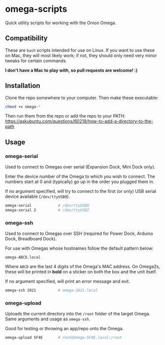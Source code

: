 # omega-scripts
Quick utility scripts for working with the Onion Omega.

## Compatibility

These are `bash` scripts intended for use on Linux. If you want to use these on Mac, they will most likely work; if not, they should only need very minor tweaks for certain commands.

**I don't have a Mac to play with, so pull requests are welcome! :)**

## Installation

Clone the repo somewhere to your computer. Then make these executable:

``` bash
chmod +x omega-*
```

Then run them from the repo or add the repo to your PATH: https://askubuntu.com/questions/60218/how-to-add-a-directory-to-the-path

## Usage

### omega-serial

Used to connect to Omegas over serial (Expansion Dock, Mini Dock only).

Enter the device number of the Omega to which you wish to connect. The numbers start at 0 and (typically) go up in the order you plugged them in.

If no argument specified, will try to connect to the first (or only) USB serial device available (`/dev/ttyUSB0`).

``` bash
omega-serial            # /dev/ttyUSB0
omega-serial 2          # /dev/ttyUSB2
```

### omega-ssh

Used to connect to Omegas over SSH (required for Power Dock, Arduino Dock, Breadboard Dock).

For use with Omegas whose hostnames follow the default pattern below:

`omega-ABCD.local`

Where `ABCD` are the last 4 digits of the Omega's MAC address. On Omega2s, these will be printed in **bold** on a sticker on both the box and the unit itself.

If no argument specified, will print an error message and exit.

``` bash
omega-ssh 2821          # omega-2821.local
```



### omega-upload

Uploads the current directory into the `/root` folder of the target Omega. Same arguments and usage as `omega-ssh`.

Good for testing or throwing an app/repo onto the Omega.

``` bash
omega-upload 5F4E       # root@omega-5F4E.local:/root
```